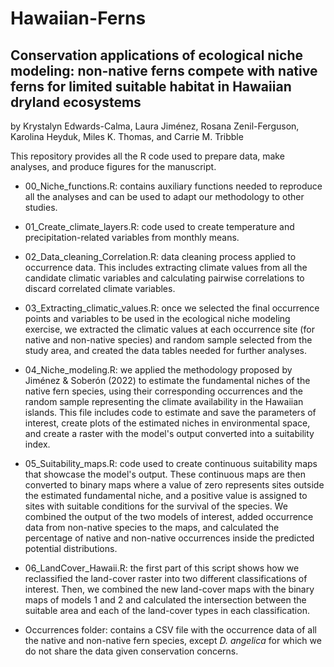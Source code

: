 # Hawaiian-Ferns

## Conservation applications of ecological niche modeling: non-native ferns compete with native ferns for limited suitable habitat in Hawaiian dryland ecosystems

by Krystalyn Edwards-Calma, Laura Jiménez, Rosana Zenil-Ferguson, Karolina Heyduk, Miles K. Thomas, and Carrie M. Tribble

This repository provides all the R code used to prepare data, make analyses, and produce figures for the manuscript.

- 00_Niche_functions.R: contains auxiliary functions needed to reproduce all the analyses and can be used to adapt our methodology to other studies.

- 01_Create_climate_layers.R: code used to create temperature and precipitation-related variables from monthly means.

- 02_Data_cleaning_Correlation.R: data cleaning process applied to occurrence data. This includes extracting climate values from all the candidate climatic variables and calculating pairwise correlations to discard correlated climate variables.

- 03_Extracting_climatic_values.R: once we selected the final occurrence points and variables to be used in the ecological niche modeling exercise, we extracted the climatic values at each occurrence site (for native and non-native species) and random sample selected from the study area, and created the data tables needed for further analyses.

- 04_Niche_modeling.R: we applied the methodology proposed by Jiménez & Soberón (2022) to estimate the fundamental niches of the native fern species, using their corresponding occurrences and the random sample representing the climate availability in the Hawaiian islands. This file includes code to estimate and save the parameters of interest, create plots of the estimated niches in environmental space, and create a raster with the model's output converted into a suitability index.

- 05_Suitability_maps.R: code used to create continuous suitability maps that showcase the model's output. These continuous maps are then converted to binary maps where a value of zero represents sites outside the estimated fundamental niche, and a positive value is assigned to sites with suitable conditions for the survival of the species. We combined the output of the two models of interest, added occurrence data from non-native species to the maps, and calculated the percentage of native and non-native occurrences inside the predicted potential distributions.

- 06_LandCover_Hawaii.R: the first part of this script shows how we reclassified the land-cover raster into two different classifications of interest. Then, we combined the new land-cover maps with the binary maps of models 1 and 2 and calculated the intersection between the suitable area and each of the land-cover types in each classification.

- Occurrences folder: contains a CSV file with the occurrence data of all the native and non-native fern species, except *D. angelica* for which we do not share the data given conservation concerns.
